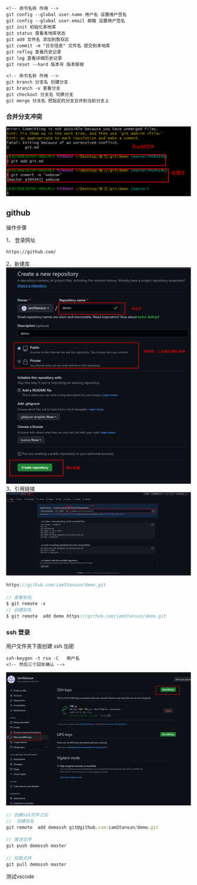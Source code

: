 


```
<!-- 命令名称 作用 -->
git config --global user.name 用户名 设置用户签名
git config --global user.email 邮箱 设置用户签名
git init 初始化本地库
git status 查看本地库状态
git add 文件名 添加到暂存区
git commit -m "日志信息" 文件名 提交到本地库
git reflog 查看历史记录
git log 查看详细历史记录
git reset --hard 版本号 版本穿梭

```


```
<!-- 命令名称 作用 -->
git branch 分支名 创建分支
git branch -v 查看分支
git checkout 分支名 切换分支
git merge 分支名 把指定的分支合并到当前分支上
```
### 合并分支冲突

![Alt](./images/3.png)

## github
操作步骤

1、 登录网址
``` html
https://github.com/
```
2、新建库
![Alt](./images/1.png)
3、引用链接
![Alt](./images/2.png)
```js 
https://github.com/iamStansun/demo.git

// 查看别名
$ git remote -v
// 创建别名
$ git remote  add demo https://github.com/iamStansun/demo.git

```



### ssh 登录

用户文件夹下面创建 ssh 加密

```
ssh-keygen -t rsa -C   用户名
<!-- 然后三个回车确认 -->

```
![Alt](./images/4.png)

```js
// 创建ssh完毕之后
//  创建别名
git remote  add demossh git@github.com:iamStansun/demo.git

// 推送文件
git push demossh master

// 拉取文件
git pull demossh master

```

测试vscode